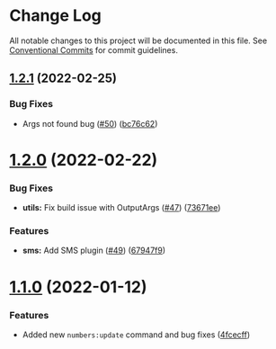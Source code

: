 # Change Log

All notable changes to this project will be documented in this file.
See [Conventional Commits](https://conventionalcommits.org) for commit guidelines.

## [1.2.1](https://github.com/Vonage/vonage-cli/compare/@vonage/cli-utils@1.2.0...@vonage/cli-utils@1.2.1) (2022-02-25)


### Bug Fixes

* Args not found bug ([#50](https://github.com/Vonage/vonage-cli/issues/50)) ([bc76c62](https://github.com/Vonage/vonage-cli/commit/bc76c62188e4d9dbbae069daa5c2a7e4cee88a29))





# [1.2.0](https://github.com/Vonage/vonage-cli/compare/@vonage/cli-utils@1.1.0...@vonage/cli-utils@1.2.0) (2022-02-22)


### Bug Fixes

* **utils:** Fix build issue with OutputArgs ([#47](https://github.com/Vonage/vonage-cli/issues/47)) ([73671ee](https://github.com/Vonage/vonage-cli/commit/73671eecccddf2be6eb8cbf992b402895ae1b40c))


### Features

* **sms:** Add SMS plugin ([#49](https://github.com/Vonage/vonage-cli/issues/49)) ([67947f9](https://github.com/Vonage/vonage-cli/commit/67947f977938a507ae5a1b922d67f6af975e779f))





# [1.1.0](https://github.com/Vonage/vonage-cli/compare/@vonage/cli-utils@1.0.0...@vonage/cli-utils@1.1.0) (2022-01-12)


### Features

* Added new `numbers:update` command and bug fixes ([4fcecff](https://github.com/Vonage/vonage-cli/commit/4fcecffc5fc11ef43f131393805f8c80f59b4d00))
